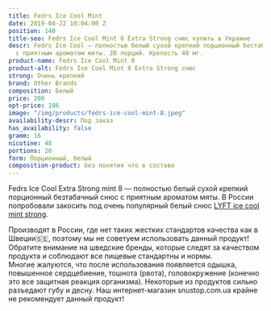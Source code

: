 ```yaml
---
title: Fedrs Ice Cool Mint
date: 2019-04-22 10:04:00 Z
position: 140
title-seo: Fedrs Ice Cool Mint 8 Extra Strong снюс купить в Украине
descr: Fedrs Ice Cool — полностью белый сухой крепкий порционный бестабачный снюс
  с приятным ароматом мяты. 20 порций. Крепость 48 мг.
product-name: Fedrs Ice Cool Mint 8
product-alt: Fedrs Ice Cool Mint 8 Extra Strong снюс
strong: Очень крепкий
brand: Other Brands
composition: Белый
price: 200
opt-price: 186
image: "/img/products/fedrs-ice-cool-mint-8.jpeg"
availability-descr: Под заказ
has_availability: false
gramm: 16
nicotine: 48
portions: 20
form: Порционный, белый
composition-product: без понятия что в составе
---
```


Fedrs Ice Cool Extra Strong mint 8 — полностью белый сухой крепкий порционный безтабачный снюс с приятным ароматом мяты.
В России попробовали закосить под очень популярный белый снюс [LYFT ice cool mint strong](/lyft-strong-ice-cool-mint-slim-all-white).

Производят в России, где нет таких жестких стандартов качества как в Швеции🇸🇪, поэтому мы не советуем использовать данный продукт! Обратите внимание на шведские бренды, которые следят за качеством продукта и соблюдают все пищевые стандартны и нормы.<br>
Многие жалуются, что после использования появляется одышка, повышенное сердцебиение, тошнота (рвота), головокружение (конечно это все защитная реакция организма). Некоторые из продуктов сильно разъедают губу и десну. Наш интернет-магазин snustop.com.ua крайне не рекомендует данный продукт!